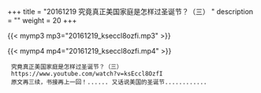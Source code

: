 +++
title = "20161219  究竟真正美国家庭是怎样过圣诞节？（三） "
description = ""
weight = 20
+++

{{< mymp3 mp3="20161219_kseccl8ozfi.mp3" >}}

{{< mymp4 mp4="20161219_kseccl8ozfi.mp4" >}}

     究竟真正美国家庭是怎样过圣诞节？（三） 
     https://www.youtube.com/watch?v=ksEccl8OzfI 
     原文再三续，书接再上一回！...... 又话说美国的圣诞节............ 
